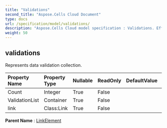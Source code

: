 ```yaml
---
title: "Validations"
second_title: "Aspose.Cells Cloud Document"
type: docs
url: /specification/model/validations/
description: "Aspose.Cells Cloud model specification : Validations. Effortlessly handle Excel and other spreadsheet documents with features like opening, generating, editing, splitting, merging, comparing, and converting."
weight: 50
---
```


## **validations**

Represents data validation collection. 

| Property Name | Property Type | Nullable |  ReadOnly | DefaultValue | Description | 
| :- | :- | :- |:- |  :- | :- |
| Count | Integer | True |  False |  |  |  
| ValidationList | Container | True |  False |  |  |  
| link | Class:Link | True |  False |  |  |  

**Parent Name** : [LinkElement](linkelement)

